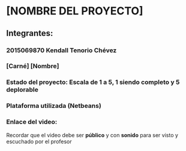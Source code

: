 # [NOMBRE DEL PROYECTO]
## Integrantes:
### 2015069870 Kendall Tenorio Chévez
### [Carné] [Nombre]

### Estado del proyecto: Escala de 1 a 5, 1 siendo completo y 5 deplorable
### Plataforma utilizada (Netbeans)
### Enlace del video: 
Recordar que el video debe ser **público** y con **sonido** para ser visto y escuchado por el profesor
